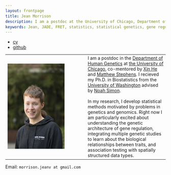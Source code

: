 ```yaml
---
layout: frontpage
title: Jean Morrison
description: I am a postdoc at the University of Chicago, Department of Human Genetics. My research is in statistical genetics. 
keywords: Jean, JADE, FRET, statistics, statistical genetics, gene regulation
---
```


<div class="navbar">
  <div class="navbar-inner">
      <ul class="nav">
          <li><a href="{{ BASE_PATH }}/assets/cv-jean.pdf">cv</a></li>
          <li><a href="https://github.com/jean997">github</a></li>
      </ul>
  </div>
</div>

<!--style> .equal-width td {   width: 50%; } </style--> 
<table class="wide">
<tr>
  <td class="left" width="50%">
	<img src="pages/icons16/JeanMorrison.jpg" style="width: 75%; height: 30%" alt="my profile picture" title = "profile picture"/>
   </td>
  <td class="left">
 I am a postdoc in the <a href="http://www.genes.uchicago.edu">Department of 
	Human Genetics</a>
   	at <a href="http://www.uchicago.edu">the University of Chicago</a>,
 	co-mentored by <a href="http://xinhelab.org">Xin He</a> and
	<a href="http://stephenslab.uchicago.edu">Matthew Stephens</a>.
   I recieved my Ph.D. in Biostatistics from the <a href="https://www.biostat.washington.edu">University of Washington</a>
  	advised by <a href="http://www.faculty.washington.edu/nrsimon/">Noah Simon</a>.
 <br>
  <br> In my research, I develop statistical methods motivated by problems in genetics and genomics. Right now I am particularly excited about understanding the genetic architecture of gene regulation, integrating multiple genetic studies to learn about the biological relationships between traits, and association testing with spatially structured data types. 
  </td>

</tr>
</table>

<div class="container">
  <div id = "hide_email">
	Email: <code>morrison.jeanv at gmail.com</code><br/>
  </div>
</div>
